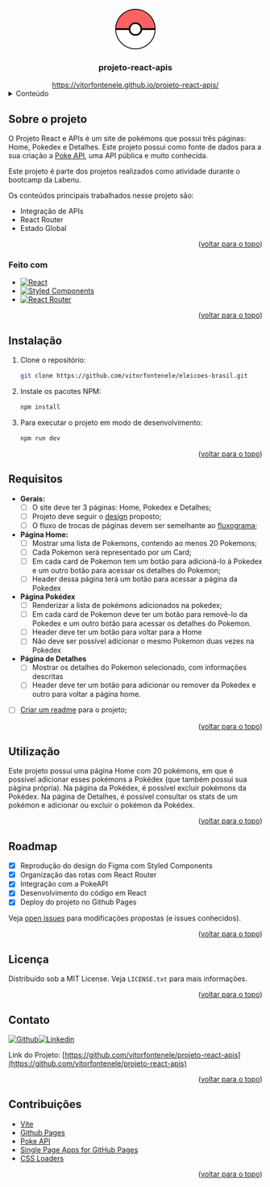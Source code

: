 <a name="readme-top"></a>

<div align="center">
  <a href="https://github.com/vitorfontenele/projeto-react-apis">
    <img src="public/pokeball-colored.svg" alt="Logo" width="80" height="80">
  </a>
  <h3 align="center">projeto-react-apis</h3>
  <a href="https://vitorfontenele.github.io/projeto-react-apis/">https://vitorfontenele.github.io/projeto-react-apis/</a>
</div>

<!-- Conteúdo -->
<details>
  <summary>Conteúdo</summary>
  <ol>
    <li>
      <a href="#sobre-o-projeto">Sobre o projeto</a>
      <ul>
        <li><a href="#feito-com">Feito com</a></li>
      </ul>
    </li>
    <li>
      <a href="#instalação">Instalação</a>
    </li>
    <li><a href="#requisitos">Requisitos</a></li>
    <li><a href="#utilização">Utilização</a></li>
    <li><a href="#roadmap">Roadmap</a></li>
    <li><a href="#licença">Licença</a></li>
    <li><a href="#contato">Contato</a></li>
    <li><a href="#contribuições">Contribuições</a></li>
  </ol>
</details>

<!-- SOBRE O PROJETO -->
## Sobre o projeto

O Projeto React e APIs é um site de pokémons que possui três páginas: Home, Pokedex e Detalhes. Este projeto possui como fonte de dados para a sua criação a [Poke API](https://pokeapi.co/ "Poke Api"), uma API pública e muito conhecida.

Este projeto é parte dos projetos realizados como atividade durante o bootcamp da Labenu.

Os conteúdos principais trabalhados nesse projeto são:

- Integração de APIs
- React Router
- Estado Global

<p align="right">(<a href="#readme-top">voltar para o topo</a>)</p>

### Feito com


* [![React][React.js]][React-url]
* [![Styled Components][styled-components]][styled-components-url]
* [![React Router][react-router]][react-router-url]

<p align="right">(<a href="#readme-top">voltar para o topo</a>)</p>

<!-- INSTALAÇÃO -->
## Instalação

1. Clone o repositório:
   ```sh
   git clone https://github.com/vitorfontenele/eleicoes-brasil.git
   ```
2. Instale os pacotes NPM:
   ```sh
   npm install
   ```
3. Para executar o projeto em modo de desenvolvimento:
   ```sh
   npm run dev
   ```
   
<p align="right">(<a href="#readme-top">voltar para o topo</a>)</p>

<!-- REQUISITOS -->
## Requisitos

- **Gerais:**
	- [ ] O site deve ter 3 páginas: Home, Pokedex e Detalhes;
	- [ ] Projeto deve seguir o [design](https://www.figma.com/file/KseyA2Ofghiek2Cy3ZaDre/Poked%C3%A9x?t=AEi3zEmWmarf1FbP-0 "design") proposto;
	- [ ] O fluxo de trocas de páginas devem ser semelhante ao [fluxograma](https://www.figma.com/proto/KseyA2Ofghiek2Cy3ZaDre/Poked%C3%A9x?page-id=0%3A1&node-id=2%3A2&viewport=358%2C197%2C0.27&scaling=scale-down&starting-point-node-id=2%3A2 "fluxograma");
- **Página Home:**
	- [ ]  Mostrar uma lista de Pokemons, contendo ao menos 20 Pokemons;
	- [ ] Cada Pokemon será representado por um Card;
	- [ ] Em cada card de Pokemon tem um botão para adicioná-lo à Pokedex e um outro botão para acessar os detalhes do Pokemon;
	- [ ] Header dessa página terá um botão para acessar a página da Pokedex
- **Página Pokédex**
	- [ ] Renderizar a lista de pokémons adicionados na pokedex;
	- [ ] Em cada card de Pokemon deve ter um botão para removê-lo da Pokedex e um outro botão para acessar os detalhes do Pokemon.
	- [ ] Header deve ter um botão para voltar para a Home
	- [ ] Não deve ser possível adicionar o mesmo Pokemon duas vezes na Pokedex
- **Página de Detalhes**
	- [ ] Mostrar os detalhes do Pokemon selecionado, com informações descritas
	- [ ] Header deve ter um botão para adicionar ou remover da Pokedex e outro para voltar a página home.
- [ ] [Criar um readme](https://www.youtube.com/watch?v=1QKwP0SJK-c "Crie um readme") para o projeto;

<p align="right">(<a href="#readme-top">voltar para o topo</a>)</p>

<!-- UTILIZAÇÃO -->
## Utilização

Este projeto possui uma página Home com 20 pokémons, em que é possível adicionar esses pokémons a Pokédex (que também possui sua página própria). Na página da Pokédex, é possível excluir pokémons da Pokédex. Na página de Detalhes, é possível consultar os stats de um pokémon e adicionar ou excluir o pokémon da Pokédex.

<p align="right">(<a href="#readme-top">voltar para o topo</a>)</p>

<!-- ROADMAP -->
## Roadmap

- [x] Reprodução do design do Figma com Styled Components
- [x] Organização das rotas com React Router
- [x] Integração com a PokeAPI
- [x] Desenvolvimento do código em React
- [x] Deploy do projeto no Github Pages

Veja [open issues](https://github.com/vitorfontenele/projeto-react-apis/issues) para modificações propostas (e issues conhecidos).

 <p align="right">(<a href="#readme-top">voltar para o topo</a>)</p>

<!-- LICENSE -->
## Licença

Distribuído sob a MIT License. Veja `LICENSE.txt` para mais informações.

<p align="right">(<a href="#readme-top">voltar para o topo</a>)</p>
 
 <!-- CONTATO -->
 ## Contato

[![Github][github-shield]][github-url][![Linkedin][linkedin-shield]][linkedin-url]

Link do Projeto: [https://github.com/vitorfontenele/projeto-react-apis](https://github.com/vitorfontenele/projeto-react-apis)

<p align="right">(<a href="#readme-top">voltar para o topo</a>)</p>

 <!-- CONTRIBUIÇÕES -->
 ## Contribuições

* [Vite](https://vitejs.dev)
* [Github Pages](https://pages.github.com/)
* [Poke API](https://pokeapi.co/)
* [Single Page Apps for GitHub Pages](https://github.com/rafgraph/spa-github-pages)
* [CSS Loaders](https://cssloaders.github.io/)

<p align="right">(<a href="#readme-top">voltar para o topo</a>)</p>

<!-- MARKDOWN LINKS & IMAGES -->
[React.js]: https://img.shields.io/badge/React-20232A?style=for-the-badge&logo=react&logoColor=61DAFB
[React-url]: https://reactjs.org/
[Bootstrap.com]: https://img.shields.io/badge/Bootstrap-563D7C?style=for-the-badge&logo=bootstrap&logoColor=white
[Bootstrap-url]: https://getbootstrap.com
[linkedin-shield]: https://img.shields.io/badge/LinkedIn-0077B5?style=for-the-badge&logo=linkedin&logoColor=white
[linkedin-url]: https://www.linkedin.com/in/vitor-fontenele/
[github-shield]: https://img.shields.io/badge/GitHub-100000?style=for-the-badge&logo=github&logoColor=white
[github-url]: https://github.com/vitorfontenele
[styled-components]: https://img.shields.io/badge/styled--components-DB7093?style=for-the-badge&logo=styled-components&logoColor=white
[styled-components-url]: https://styled-components.com/
[react-router]: https://img.shields.io/badge/React_Router-CA4245?style=for-the-badge&logo=react-router&logoColor=white
[react-router-url]: https://reactrouter.com/en/main

